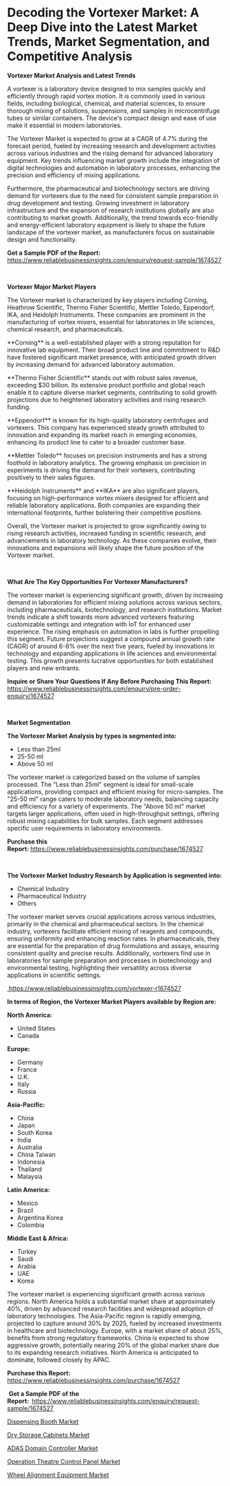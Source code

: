 <p><h1>Decoding the Vortexer Market: A Deep Dive into the Latest Market Trends, Market Segmentation, and Competitive Analysis</h1></p><p><strong>Vortexer Market Analysis and Latest Trends</strong></p>
<p><p>A vortexer is a laboratory device designed to mix samples quickly and efficiently through rapid vortex motion. It is commonly used in various fields, including biological, chemical, and material sciences, to ensure thorough mixing of solutions, suspensions, and samples in microcentrifuge tubes or similar containers. The device's compact design and ease of use make it essential in modern laboratories.</p><p>The Vortexer Market is expected to grow at a CAGR of 4.7% during the forecast period, fueled by increasing research and development activities across various industries and the rising demand for advanced laboratory equipment. Key trends influencing market growth include the integration of digital technologies and automation in laboratory processes, enhancing the precision and efficiency of mixing applications. </p><p>Furthermore, the pharmaceutical and biotechnology sectors are driving demand for vortexers due to the need for consistent sample preparation in drug development and testing. Growing investment in laboratory infrastructure and the expansion of research institutions globally are also contributing to market growth. Additionally, the trend towards eco-friendly and energy-efficient laboratory equipment is likely to shape the future landscape of the vortexer market, as manufacturers focus on sustainable design and functionality.</p></p>
<p><strong>Get a Sample PDF of the Report:&nbsp;</strong> <a href="https://www.reliablebusinessinsights.com/enquiry/request-sample/1674527?utm_campaign=2009&utm_medium=2&utm_source=Github&utm_content=ia&utm_term=24122024&utm_id=vortexer">https://www.reliablebusinessinsights.com/enquiry/request-sample/1674527</a></p>
<p>&nbsp;</p>
<p><strong>Vortexer Major Market Players</strong></p>
<p><p>The Vortexer market is characterized by key players including Corning, Heathrow Scientific, Thermo Fisher Scientific, Mettler Toledo, Eppendorf, IKA, and Heidolph Instruments. These companies are prominent in the manufacturing of vortex mixers, essential for laboratories in life sciences, chemical research, and pharmaceuticals.</p><p>**Corning** is a well-established player with a strong reputation for innovative lab equipment. Their broad product line and commitment to R&D have fostered significant market presence, with anticipated growth driven by increasing demand for advanced laboratory automation.</p><p>**Thermo Fisher Scientific** stands out with robust sales revenue, exceeding $30 billion. Its extensive product portfolio and global reach enable it to capture diverse market segments, contributing to solid growth projections due to heightened laboratory activities and rising research funding.</p><p>**Eppendorf** is known for its high-quality laboratory centrifuges and vortexers. This company has experienced steady growth attributed to innovation and expanding its market reach in emerging economies, enhancing its product line to cater to a broader customer base.</p><p>**Mettler Toledo** focuses on precision instruments and has a strong foothold in laboratory analytics. The growing emphasis on precision in experiments is driving the demand for their vortexers, contributing positively to their sales figures.</p><p>**Heidolph Instruments** and **IKA** are also significant players, focusing on high-performance vortex mixers designed for efficient and reliable laboratory applications. Both companies are expanding their international footprints, further bolstering their competitive positions.</p><p>Overall, the Vortexer market is projected to grow significantly owing to rising research activities, increased funding in scientific research, and advancements in laboratory technology. As these companies evolve, their innovations and expansions will likely shape the future position of the Vortexer market.</p></p>
<p>&nbsp;</p>
<p><strong>What Are The Key Opportunities For Vortexer Manufacturers?</strong></p>
<p><p>The vortexer market is experiencing significant growth, driven by increasing demand in laboratories for efficient mixing solutions across various sectors, including pharmaceuticals, biotechnology, and research institutions. Market trends indicate a shift towards more advanced vortexers featuring customizable settings and integration with IoT for enhanced user experience. The rising emphasis on automation in labs is further propelling this segment. Future projections suggest a compound annual growth rate (CAGR) of around 6-8% over the next five years, fueled by innovations in technology and expanding applications in life sciences and environmental testing. This growth presents lucrative opportunities for both established players and new entrants.</p></p>
<p><strong>Inquire or Share Your Questions If Any Before Purchasing This Report:</strong> <a href="https://www.reliablebusinessinsights.com/enquiry/pre-order-enquiry/1674527?utm_campaign=2009&utm_medium=2&utm_source=Github&utm_content=ia&utm_term=24122024&utm_id=vortexer">https://www.reliablebusinessinsights.com/enquiry/pre-order-enquiry/1674527</a></p>
<p>&nbsp;</p>
<p><strong>Market Segmentation</strong></p>
<p><strong>The Vortexer Market Analysis by types is segmented into:</strong></p>
<p><ul><li>Less than 25ml</li><li>25-50 ml</li><li>Above 50 ml</li></ul></p>
<p><p>The vortexer market is categorized based on the volume of samples processed. The "Less than 25ml" segment is ideal for small-scale applications, providing compact and efficient mixing for micro-samples. The "25-50 ml" range caters to moderate laboratory needs, balancing capacity and efficiency for a variety of experiments. The "Above 50 ml" market targets larger applications, often used in high-throughput settings, offering robust mixing capabilities for bulk samples. Each segment addresses specific user requirements in laboratory environments.</p></p>
<p><strong>Purchase this Report:&nbsp;</strong><a href="https://www.reliablebusinessinsights.com/purchase/1674527?utm_campaign=2009&utm_medium=2&utm_source=Github&utm_content=ia&utm_term=24122024&utm_id=vortexer">https://www.reliablebusinessinsights.com/purchase/1674527</a></p>
<p>&nbsp;</p>
<p><strong>The Vortexer Market Industry Research by Application is segmented into:</strong></p>
<p><ul><li>Chemical Industry</li><li>Pharmaceutical Industry</li><li>Others</li></ul></p>
<p><p>The vortexer market serves crucial applications across various industries, primarily in the chemical and pharmaceutical sectors. In the chemical industry, vortexers facilitate efficient mixing of reagents and compounds, ensuring uniformity and enhancing reaction rates. In pharmaceuticals, they are essential for the preparation of drug formulations and assays, ensuring consistent quality and precise results. Additionally, vortexers find use in laboratories for sample preparation and processes in biotechnology and environmental testing, highlighting their versatility across diverse applications in scientific settings.</p></p>
<p><a href="https://www.reliablebusinessinsights.com/vortexer-r1674527?utm_campaign=2009&utm_medium=2&utm_source=Github&utm_content=ia&utm_term=24122024&utm_id=vortexer">&nbsp;https://www.reliablebusinessinsights.com/vortexer-r1674527</a></p>
<p><strong>In terms of Region, the Vortexer Market Players available by Region are:</strong></p>
<p>
    <p> <strong> North America: </strong>
        <ul>
            <li>United States</li>
            <li>Canada</li>
        </ul>
        </p> 
    <p> <strong> Europe: </strong>
        <ul>
            <li>Germany</li>
            <li>France</li>
            <li>U.K.</li>
            <li>Italy</li>
            <li>Russia</li>
        </ul>
        </p> 
    <p> <strong> Asia-Pacific: </strong>
        <ul>
            <li>China</li>
            <li>Japan</li>
            <li>South Korea</li>
            <li>India</li>
            <li>Australia</li>
            <li>China Taiwan</li>
            <li>Indonesia</li>
            <li>Thailand</li>
            <li>Malaysia</li>
        </ul>
        </p> 
    <p> <strong> Latin America: </strong>
        <ul>
            <li>Mexico</li>
            <li>Brazil</li>
            <li>Argentina Korea</li>
            <li>Colombia</li>
        </ul>
        </p> 
    <p> <strong> Middle East & Africa: </strong>
        <ul>
            <li>Turkey</li>
            <li>Saudi</li>
            <li>Arabia</li>
            <li>UAE</li>
            <li>Korea</li>
        </ul>
    </p>
    </p>
<p><p>The vortexer market is experiencing significant growth across various regions. North America holds a substantial market share at approximately 40%, driven by advanced research facilities and widespread adoption of laboratory technologies. The Asia-Pacific region is rapidly emerging, projected to capture around 30% by 2025, fueled by increased investments in healthcare and biotechnology. Europe, with a market share of about 25%, benefits from strong regulatory frameworks. China is expected to show aggressive growth, potentially nearing 20% of the global market share due to its expanding research initiatives. North America is anticipated to dominate, followed closely by APAC.</p></p>
<p><strong>Purchase this Report: </strong><a href="https://www.reliablebusinessinsights.com/purchase/1674527?utm_campaign=2009&utm_medium=2&utm_source=Github&utm_content=ia&utm_term=24122024&utm_id=vortexer">https://www.reliablebusinessinsights.com/purchase/1674527</a></p>
<p>&nbsp;<strong>Get a Sample PDF of the Report:&nbsp;&nbsp;</strong><a href="https://www.reliablebusinessinsights.com/enquiry/request-sample/1674527?utm_campaign=2009&utm_medium=2&utm_source=Github&utm_content=ia&utm_term=24122024&utm_id=vortexer">https://www.reliablebusinessinsights.com/enquiry/request-sample/1674527</a></p>
<p><strong></strong></p>
<p><p><a href="https://www.linkedin.com/pulse/dispensing-booth-market-size-share-analysis-2024-2031-pdpre?utm_campaign=2009&utm_medium=2&utm_source=Github&utm_content=ia&utm_term=24122024&utm_id=vortexer">Dispensing Booth Market</a></p><p><a href="https://www.linkedin.com/pulse/global-dry-storage-cabinets-market-opportunities-forecast-period-z2ooe?utm_campaign=2009&utm_medium=2&utm_source=Github&utm_content=ia&utm_term=24122024&utm_id=vortexer">Dry Storage Cabinets Market</a></p><p><a href="https://www.linkedin.com/pulse/a-mkt-nova-vc8zf?utm_campaign=2009&utm_medium=2&utm_source=Github&utm_content=ia&utm_term=24122024&utm_id=vortexer">ADAS Domain Controller Market</a></p><p><a href="https://www.linkedin.com/pulse/comprehensive-evaluation-sustainability-operation-theatre-control-gffmf?utm_campaign=2009&utm_medium=2&utm_source=Github&utm_content=ia&utm_term=24122024&utm_id=vortexer">Operation Theatre Control Panel Market</a></p><p><a href="https://github.com/hgf64gh/Market-Research-Report-List-1/blob/main/wheel-alignment-equipment-market.md?utm_campaign=2009&utm_medium=2&utm_source=Github&utm_content=ia&utm_term=24122024&utm_id=vortexer">Wheel Alignment Equipment Market</a></p></p>